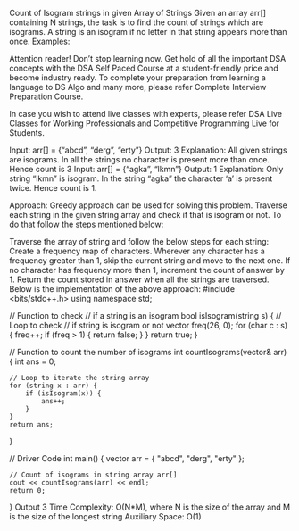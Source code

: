 Count of Isogram strings in given Array of Strings
Given an array arr[] containing N strings, the task is to find the count of strings which are isograms. A string is an isogram if no letter in that string appears more than once.
Examples:

Attention reader! Don’t stop learning now. Get hold of all the important DSA concepts with the DSA Self Paced Course at a student-friendly price and become industry ready.  To complete your preparation from learning a language to DS Algo and many more,  please refer Complete Interview Preparation Course.

In case you wish to attend live classes with experts, please refer DSA Live Classes for Working Professionals and Competitive Programming Live for Students.

Input: arr[] = {“abcd”, “derg”, “erty”}
Output: 3
Explanation: All given strings are isograms. In all the strings no character 
is present more than once. Hence count is 3
Input: arr[] = {“agka”, “lkmn”}
Output: 1
Explanation: Only string “lkmn” is isogram. In the string “agka” 
the character ‘a’ is present twice. Hence count is 1.

 
Approach: Greedy approach can be used for solving this problem. Traverse each string in the given string array and check if that is isogram or not. To do that follow the steps mentioned below:

Traverse the array of string and follow the below steps for each string:
Create a frequency map of characters.
Wherever any character has a frequency greater than 1, skip the current string and move to the next one.
If no character has frequency more than 1, increment the count of answer by 1.
Return the count stored in answer when all the strings are traversed.
Below is the implementation of the above approach:
#include <bits/stdc++.h>
using namespace std;
  
// Function to check
// if a string is an isogram
bool isIsogram(string s)
{
    // Loop to check
    // if string is isogram or not
    vector<int> freq(26, 0);
    for (char c : s) {
        freq++;
        if (freq > 1) {
            return false;
        }
    }
    return true;
}
  
// Function to count the number of isograms
int countIsograms(vector<string>& arr)
{
    int ans = 0;
  
    // Loop to iterate the string array
    for (string x : arr) {
        if (isIsogram(x)) {
            ans++;
        }
    }
    return ans;
}
  
// Driver Code
int main()
{
    vector<string> arr = { "abcd", "derg", "erty" };
  
    // Count of isograms in string array arr[]
    cout << countIsograms(arr) << endl;
    return 0;
}
Output
3
Time Complexity: O(N*M), where N is the size of the array and M is the size of the longest string
Auxiliary Space: O(1)


